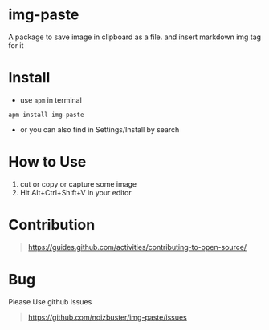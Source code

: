 # img-paste

A package to save image in clipboard as a file. and insert markdown img tag for it

# Install
* use `apm` in terminal

```
apm install img-paste
```
* or you can also find in Settings/Install by search

# How to Use
1. cut or copy or capture some image
2. Hit Alt+Ctrl+Shift+V in your editor

# Contribution
> https://guides.github.com/activities/contributing-to-open-source/

# Bug
Please Use github Issues  
>https://github.com/noizbuster/img-paste/issues
